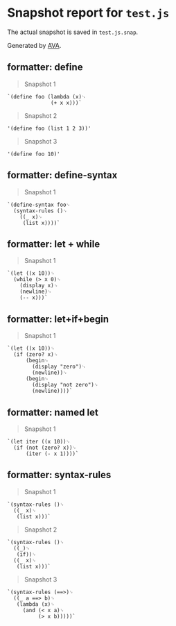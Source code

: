 # Snapshot report for `test.js`

The actual snapshot is saved in `test.js.snap`.

Generated by [AVA](https://avajs.dev).

## formatter: define

> Snapshot 1

    `(define foo (lambda (x)␊
                  (+ x x)))`

> Snapshot 2

    '(define foo (list 1 2 3))'

> Snapshot 3

    '(define foo 10)'

## formatter: define-syntax

> Snapshot 1

    `(define-syntax foo␊
      (syntax-rules ()␊
        ((_ x)␊
         (list x))))`

## formatter: let + while

> Snapshot 1

    `(let ((x 10))␊
      (while (> x 0)␊
        (display x)␊
        (newline)␊
        (-- x)))`

## formatter: let+if+begin

> Snapshot 1

    `(let ((x 10))␊
      (if (zero? x)␊
          (begin␊
            (display "zero")␊
            (newline))␊
          (begin␊
            (display "not zero")␊
            (newline))))`

## formatter: named let

> Snapshot 1

    `(let iter ((x 10))␊
      (if (not (zero? x))␊
          (iter (- x 1))))`

## formatter: syntax-rules

> Snapshot 1

    `(syntax-rules ()␊
      ((_ x)␊
       (list x)))`

> Snapshot 2

    `(syntax-rules ()␊
      ((_)␊
       (if))␊
      ((_ x)␊
       (list x)))`

> Snapshot 3

    `(syntax-rules (==>)␊
      ((_ a ==> b)␊
       (lambda (x)␊
         (and (< x a)␊
              (> x b)))))`
